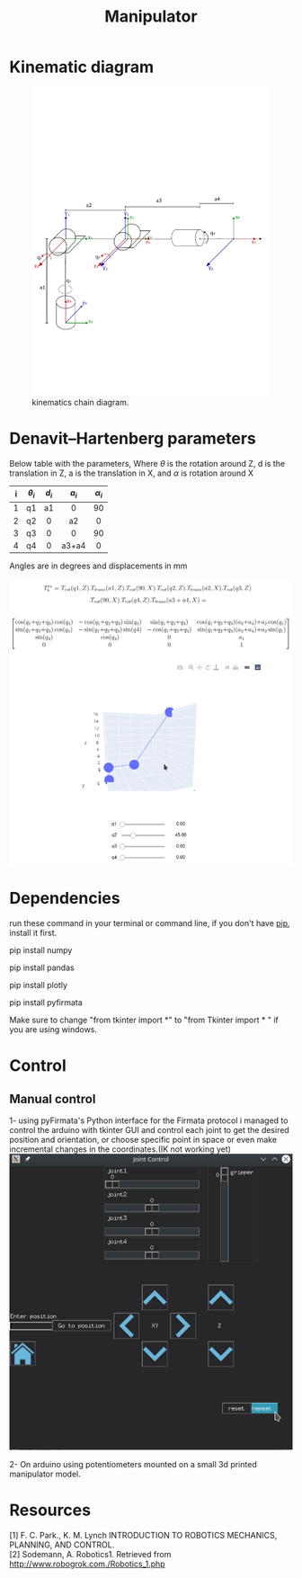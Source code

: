 <!DOCTYPE html>
<html xmlns="http://www.w3.org/1999/xhtml" lang="" xml:lang="">
<head>
  <meta charset="utf-8" />
  <meta name="generator" content="pandoc" />
  <meta name="viewport" content="width=device-width, initial-scale=1.0, user-scalable=yes" />
  <meta name="author" content="" />
 
  <!--[if lt IE 9]>
    <script src="//cdnjs.cloudflare.com/ajax/libs/html5shiv/3.7.3/html5shiv-printshiv.min.js"></script>
  <![endif]-->
</head>
<body>
<header id="title-block-header">
<h1 class="title">Manipulator</h1>
<p class="author"></p>
</header>
<h1 id="kinematic-diagram">Kinematic diagram</h1>
<figure>
<img src="imgs/diagram.jpg" id="diagram" alt="" /><figcaption>kinematics chain diagram.</figcaption>
</figure>

<h1 id="denavithartenberg-parameters">Denavit–Hartenberg parameters</h1>
<p>Below table with the parameters, Where <span class="math inline"><em>θ</em></span> is the rotation around Z, d is the translation in Z, a is the translation in X, and <span class="math inline"><em>α</em></span> is rotation around X<br />
</p>
<table>
<thead>
<tr class="header">
<th style="text-align: center;">i</th>
<th style="text-align: center;"><span class="math inline"><em>θ</em><sub><em>i</em></sub></span></th>
<th style="text-align: center;"><span class="math inline"><em>d</em><sub><em>i</em></sub></span></th>
<th style="text-align: center;"><span class="math inline"><em>a</em><sub><em>i</em></sub></span></th>
<th style="text-align: center;"><span class="math inline"><em>α</em><sub><em>i</em></sub></span></th>
</tr>
</thead>
<tbody>
<tr class="odd">
<td style="text-align: center;">1</td>
<td style="text-align: center;">q1</td>
<td style="text-align: center;">a1</td>
<td style="text-align: center;">0</td>
<td style="text-align: center;">90</td>
</tr>
<tr class="even">
<td style="text-align: center;">2</td>
<td style="text-align: center;">q2</td>
<td style="text-align: center;">0</td>
<td style="text-align: center;">a2</td>
<td style="text-align: center;">0</td>
</tr>
<tr class="odd">
<td style="text-align: center;">3</td>
<td style="text-align: center;">q3</td>
<td style="text-align: center;">0</td>
<td style="text-align: center;">0</td>
<td style="text-align: center;">90</td>
</tr>
<tr class="even">
<td style="text-align: center;">4</td>
<td style="text-align: center;">q4</td>
<td style="text-align: center;">0</td>
<td style="text-align: center;">a3+a4</td>
<td style="text-align: center;">0</td>
</tr>
</tbody>
</table>
<p><span>Angles are in degrees and displacements in mm</span></p>
<img src="imgs/TM.png" id="TM" alt="" />



<img src="imgs/viz.png" id="viz" alt="" />
<h1 id="Dependencies">Dependencies</h1>

  <p> run these command in your terminal or command line, if you don't have   <a href="https://pip.pypa.io/en/stable/installing/">pip</a>, install it first.
  <p> pip install numpy <br />
  <p> pip install pandas <br/>
  <p> pip install plotly<br/>
  <p> pip install pyfirmata <br/>
    
  <p> Make sure to change "from tkinter import *" to "from Tkinter import * " if you are using windows. <br/>

    
    
<h1 id="control">Control</h1>
<h2 id="manual-control">Manual control</h2>
<p>1- using pyFirmata's Python interface for the Firmata protocol i managed to control the arduino with tkinter GUI and control each joint to get the desired position and orientation, or choose  specific point in space or even make incremental changes in the coordinates.(IK not working yet) <br />
  
  <img src="imgs/gui.png" id="gui" alt="" />
  
  
2- On arduino using potentiometers mounted on a small 3d printed manipulator model.</p>
<h1 id="Resources">Resources</h1>
<p><span>[1]</span> F. C. Park., K. M. Lynch INTRODUCTION TO ROBOTICS MECHANICS, PLANNING, AND CONTROL.<br />
<span>[2]</span> Sodemann, A. Robotics1. Retrieved from <a href="http://www.robogrok.com./Robotics_1.php">http://www.robogrok.com./Robotics_1.php</a></p>
</body>
</html>
